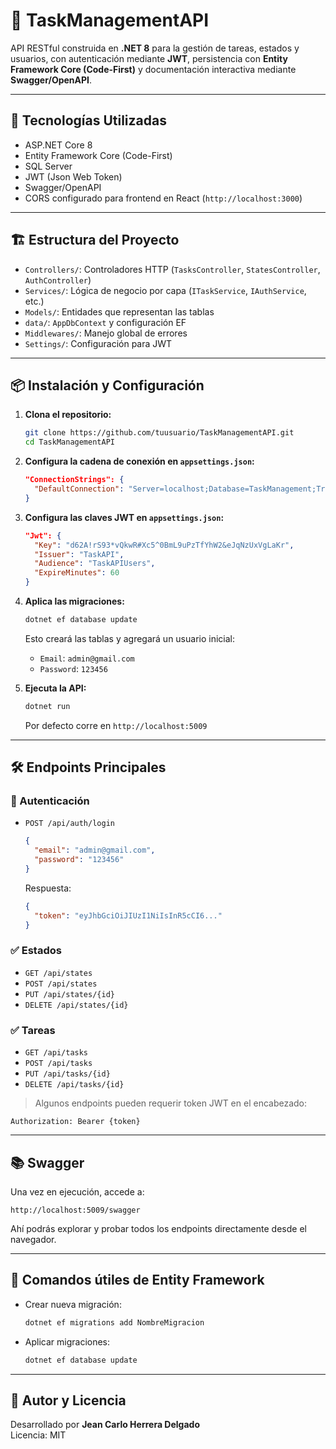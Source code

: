 # 🧠 TaskManagementAPI

API RESTful construida en **.NET 8** para la gestión de tareas, estados y usuarios, con autenticación mediante **JWT**, persistencia con **Entity Framework Core (Code-First)** y documentación interactiva mediante **Swagger/OpenAPI**.

---

## 🚀 Tecnologías Utilizadas

- ASP.NET Core 8
- Entity Framework Core (Code-First)
- SQL Server
- JWT (Json Web Token)
- Swagger/OpenAPI
- CORS configurado para frontend en React (`http://localhost:3000`)

---

## 🏗️ Estructura del Proyecto

- `Controllers/`: Controladores HTTP (`TasksController`, `StatesController`, `AuthController`)
- `Services/`: Lógica de negocio por capa (`ITaskService`, `IAuthService`, etc.)
- `Models/`: Entidades que representan las tablas
- `data/`: `AppDbContext` y configuración EF
- `Middlewares/`: Manejo global de errores
- `Settings/`: Configuración para JWT

---

## 📦 Instalación y Configuración

1. **Clona el repositorio:**

   ```bash
   git clone https://github.com/tuusuario/TaskManagementAPI.git
   cd TaskManagementAPI
   ```

2. **Configura la cadena de conexión en `appsettings.json`:**

   ```json
   "ConnectionStrings": {
     "DefaultConnection": "Server=localhost;Database=TaskManagement;Trusted_Connection=True;TrustServerCertificate=True;"
   }
   ```

3. **Configura las claves JWT en `appsettings.json`:**

   ```json
   "Jwt": {
     "Key": "d62A!rS93*vQkwR#Xc5^0BmL9uPzTfYhW2&eJqNzUxVgLaKr",
     "Issuer": "TaskAPI",
     "Audience": "TaskAPIUsers",
     "ExpireMinutes": 60
   }
   ```

4. **Aplica las migraciones:**

   ```bash
   dotnet ef database update
   ```

   Esto creará las tablas y agregará un usuario inicial:
   - `Email`: `admin@gmail.com`
   - `Password`: `123456`

5. **Ejecuta la API:**

   ```bash
   dotnet run
   ```

   Por defecto corre en `http://localhost:5009`

---

## 🛠️ Endpoints Principales

### 🔐 Autenticación

- `POST /api/auth/login`
  ```json
  {
    "email": "admin@gmail.com",
    "password": "123456"
  }
  ```
  Respuesta:
  ```json
  {
    "token": "eyJhbGciOiJIUzI1NiIsInR5cCI6..."
  }
  ```

### ✅ Estados

- `GET /api/states`
- `POST /api/states`
- `PUT /api/states/{id}`
- `DELETE /api/states/{id}`

### ✅ Tareas

- `GET /api/tasks`
- `POST /api/tasks`
- `PUT /api/tasks/{id}`
- `DELETE /api/tasks/{id}`

> Algunos endpoints pueden requerir token JWT en el encabezado:
```
Authorization: Bearer {token}
```

---

## 📚 Swagger

Una vez en ejecución, accede a:

```
http://localhost:5009/swagger
```

Ahí podrás explorar y probar todos los endpoints directamente desde el navegador.

---

## 🧪 Comandos útiles de Entity Framework

- Crear nueva migración:
  ```bash
  dotnet ef migrations add NombreMigracion
  ```
- Aplicar migraciones:
  ```bash
  dotnet ef database update
  ```

---

## 🧩 Autor y Licencia

Desarrollado por **Jean Carlo Herrera Delgado**  
Licencia: MIT
